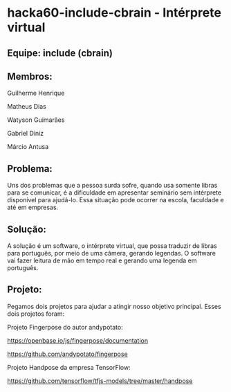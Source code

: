 # hacka60-include-cbrain - Intérprete virtual

## Equipe: include (cbrain)
## Membros:
Guilherme Henrique

Matheus Dias

Watyson Guimarães

Gabriel Diniz

Márcio Antusa

## Problema:
Uns dos problemas que a pessoa surda sofre, quando usa somente libras para se comunicar,  é a dificuldade em apresentar seminário sem intérprete disponível para ajudá-lo. Essa situação pode ocorrer na escola, faculdade e até em empresas.

## Solução:
 A solução é um software, o intérprete virtual, que possa traduzir de libras para português, por meio de uma câmera, gerando legendas. O software vai fazer leitura de mão em tempo real e gerando uma legenda em português.

## Projeto:
Pegamos dois projetos para ajudar a atingir nosso objetivo principal. Esses dois projetos foram:

Projeto Fingerpose do autor andypotato:

https://openbase.io/js/fingerpose/documentation

https://github.com/andypotato/fingerpose

Projeto Handpose da empresa TensorFlow:

https://github.com/tensorflow/tfjs-models/tree/master/handpose




